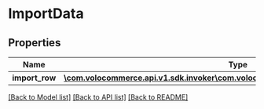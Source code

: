 # ImportData

## Properties
Name | Type | Description | Notes
------------ | ------------- | ------------- | -------------
**import_row** | [**\com.volocommerce.api.v1.sdk.invoker\com.volocommerce.api.v1.sdk.model\ImportRow[]**](ImportRow.md) |  | [optional] 

[[Back to Model list]](../README.md#documentation-for-models) [[Back to API list]](../README.md#documentation-for-api-endpoints) [[Back to README]](../README.md)


